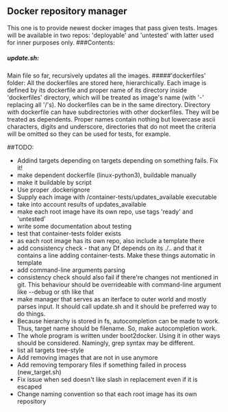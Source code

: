 ## Docker repository manager
This one is to provide newest docker images that pass given tests.
Images will be available in two repos: 'deployable' and 'untested' with 
latter used for inner purposes only.
###Contents:
##### update.sh:
Main file so far, recursively updates all the images.
#####'dockerfiles' folder:
All the dockerfiles are stored here, hierarchically. Each image is 
defined by its dockerfile and proper name of its directory inside 
'dockerfiles' directory, which will be treated as image's name (with '-' 
replacing all '/'s). No dockerfiles can be in the same directory. 
Directory with dockerfile can have subdirectories with other dockerfiles. 
They will be treated as dependents.
Proper names contain nothing but lowercase ascii characters, digits and 
underscore, directories that do not meet the criteria will be omitted so 
they can be used for tests, for example.

##TODO:
 * Addind targets depending on targets depending on something fails.
 Fix it!
 * make dependent dockerfile (linux-python3), buildable manually
 * make it buildable by script
 * Use proper .dockerignore
 * Supply each image with /container-tests/updates_available executable
 * take into account results of updates_available
 * make each root image have its own repo, use tags 'ready' and 
 'untested' 
 * write some documentation about testing
 * test that container-tests folder exists    
 * as each root image has its own repo, also include a template there
 * add consistency check - that any Df depends on its ./.. and that it 
 contains a line adding container-tests. Make these things automatic in 
 template
 * add command-line arguments parsing
 * consistency check should also fail if there're changes not mentioned 
 in git. This behaviour should be overrideable with command-line argument 
 like --debug or sth like that
 * make manager that serves as an iterface to outer world and mostly 
 parses input. It should call update.sh and it should be preferred way to 
 do things.
 * Because hierarchy is stored in fs, autocompletion can be made to work.
 Thus, target name should be filename. So, make autocompletion work.
 * The whole program is written under boot2docker. Using it in other ways
 should be considered. Namingly, grep syntax may be different.
 * list all targets tree-style
 * Add removing images that are not in use anymore
 * Add removing temporary files if something failed in process (new_target.sh)
 * Fix issue when sed doesn't like slash in replacement even if it is escaped
 * Change naming convention so that each root image has its own repository

